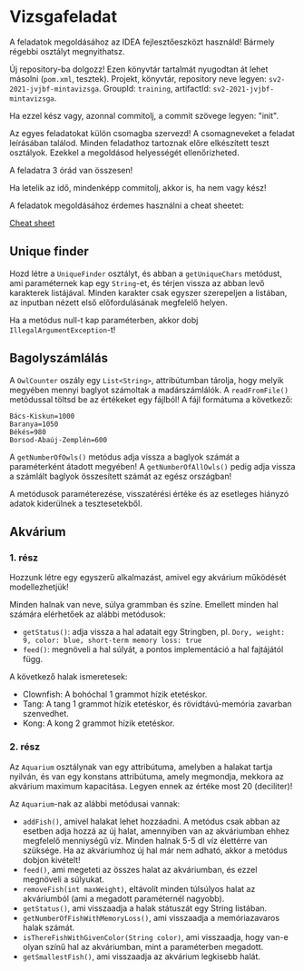 # Vizsgafeladat

A feladatok megoldásához az IDEA fejlesztőeszközt használd! Bármely régebbi osztályt megnyithatsz.

Új repository-ba dolgozz! Ezen könyvtár tartalmát nyugodtan át lehet másolni (`pom.xml`, tesztek).
Projekt, könyvtár, repository neve legyen: `sv2-2021-jvjbf-mintavizsga`. GroupId: `training`, artifactId: `sv2-2021-jvjbf-mintavizsga`.

Ha ezzel kész vagy, azonnal commitolj, a commit szövege legyen: "init".

Az egyes feladatokat külön csomagba szervezd! A csomagneveket a feladat leírásában találod. Minden
feladathoz tartoznak előre elkészített teszt osztályok. Ezekkel a megoldásod helyességét ellenőrizheted.

A feladatra 3 órád van összesen!

Ha letelik az idő, mindenképp commitolj, akkor is, ha nem vagy kész!

A feladatok megoldásához érdemes használni a cheat sheetet:

[Cheat sheet](https://github.com/Training360/java-strukturavalto2-alap/blob/main/cheat-sheet/cheat-sheet.md)

## Unique finder

Hozd létre a `UniqueFinder` osztályt, és abban a `getUniqueChars` metódust, ami paraméternek kap egy `String`-et, és
térjen vissza az abban levő karakterek listájával. Minden karakter csak egyszer szerepeljen a listában, az inputban
nézett első előfordulásának megfelelő helyen.

Ha a metódus null-t kap paraméterben, akkor dobj `IllegalArgumentException`-t!

## Bagolyszámlálás

A `OwlCounter` oszály egy `List<String>`,  attribútumban tárolja, hogy
melyik megyében mennyi baglyot számoltak a madárszámlálók.
A `readFromFile()` metódussal töltsd be az értékeket egy fájlból! A fájl formátuma a következő:

```
Bács-Kiskun=1000
Baranya=1050
Békés=980
Borsod-Abaúj-Zemplén=600
```

A `getNumberOfOwls()` metódus adja vissza a baglyok számát a paraméterként átadott
megyében! A `getNumberOfAllOwls()` pedig adja vissza a számlált baglyok összesített számát az egész országban!

A metódusok paraméterezése, visszatérési értéke és az esetleges hiányzó adatok kiderülnek a tesztesetekből.

## Akvárium

### 1. rész

Hozzunk létre egy egyszerű alkalmazást, amivel egy akvárium működését modellezhetjük!

Minden halnak van neve, súlya grammban és színe. Emellett minden hal számára elérhetőek az alábbi metódusok:

* `getStatus()`: adja vissza a hal adatait egy Stringben, pl. `Dory, weight: 9, color: blue, short-term memory loss: true`
* `feed()`: megnöveli a hal súlyát, a pontos implementáció a hal fajtájától függ.

A következő halak ismeretesek:

* Clownfish: A bohóchal 1 grammot hízik etetéskor.
* Tang: A tang 1 grammot hízik etetéskor, és rövidtávú-memória zavarban szenvedhet.
* Kong: A kong 2 grammot hízik etetéskor.

### 2. rész

Az `Aquarium` osztálynak van egy attribútuma, amelyben a halakat tartja nyilván, és van egy konstans
attribútuma, amely megmondja, mekkora az akvárium maximum kapacitása. Legyen ennek az értéke most 20 (deciliter)!

Az `Aquarium`-nak az alábbi metódusai vannak:

* `addFish()`, amivel halakat lehet hozzáadni. A metódus csak abban az esetben adja hozzá az új
  halat, amennyiben van az akváriumban ehhez megfelelő menniységű víz. Minden halnak 5-5 dl víz élettérre
  van szüksége. Ha az akváriumhoz új hal már nem adható, akkor a metódus dobjon kivételt!
* `feed()`, ami megeteti az összes halat az akváriumban, és ezzel megnöveli a súlyukat.
* `removeFish(int maxWeight)`, eltávolít minden túlsúlyos halat az akváriumból (ami a megadott paraméternél nagyobb).
* `getStatus()`, ami visszaadja a halak státuszát egy String listában.
* `getNumberOfFishWithMemoryLoss()`, ami visszaadja a memóriazavaros halak számát.
* `isThereFishWithGivenColor(String color)`, ami visszaadja, hogy van-e olyan színű hal az akváriumban, mint a paraméterben megadott.
* `getSmallestFish()`, ami visszaadja az akvárium legkisebb halát.